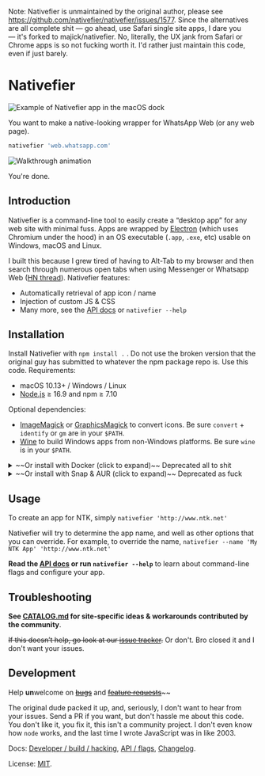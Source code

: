Note: Nativefier is unmaintained by the original author, please see https://github.com/nativefier/nativefier/issues/1577. Since the alternatives are all complete shit — go ahead, use Safari single site apps, I dare you — it's forked to majick/nativefier. No, literally, the UX jank from Safari or Chrome apps is so not fucking worth it. I'd rather just maintain this code, even if just barely.

# Nativefier

![Example of Nativefier app in the macOS dock](.github/dock-screenshot.png)

You want to make a native-looking wrapper for WhatsApp Web (or any web page).

```bash
nativefier 'web.whatsapp.com'
```

![Walkthrough animation](.github/nativefier-walkthrough.gif)

You're done.

## Introduction

Nativefier is a command-line tool to easily create a “desktop app” for any web site
with minimal fuss. Apps are wrapped by [Electron](https://www.electronjs.org/)
(which uses Chromium under the hood) in an OS executable (`.app`, `.exe`, etc)
usable on Windows, macOS and Linux.

I built this because I grew tired of having to Alt-Tab to my browser and then search
through numerous open tabs when using Messenger or
Whatsapp Web ([HN thread](https://news.ycombinator.com/item?id=10930718)). Nativefier features:

-   Automatically retrieval of app icon / name
-   Injection of custom JS & CSS
-   Many more, see the [API docs](API.md) or `nativefier --help`

## Installation

Install Nativefier with `npm install .` . Do not use the broken version that the original guy has submitted to whatever the npm package repo is. Use this code. Requirements:

-   macOS 10.13+ / Windows / Linux
-   [Node.js](https://nodejs.org/) ≥ 16.9 and npm ≥ 7.10

Optional dependencies:

-   [ImageMagick](http://www.imagemagick.org/) or [GraphicsMagick](http://www.graphicsmagick.org/) to convert icons.
    Be sure `convert` + `identify` or `gm` are in your `$PATH`.
-   [Wine](https://www.winehq.org/) to build Windows apps from non-Windows platforms.
    Be sure `wine` is in your `$PATH`.

<details>
  <summary>~~Or install with Docker (click to expand)~~ Deprecated all to shit</summary>

Don't do this any more. You can build your own container, but dude uploaded his piece of crap version to the repo. I do not maintain your repos.

 </details>

<details>
  <summary>~~Or install with Snap & AUR (click to expand)~~ Deprecated as fuck</summary>

~These repos are _not_ managed by Nativefier maintainers; use at your own risk.
If using them, for your security, please inspect the build script.~

-   ~~[Snap](https://snapcraft.io/nativefier)~~ // I don't give a fuck about an Ubuntu
-   ~~[AUR](https://aur.archlinux.org/packages/nodejs-nativefier)~~ // I don't give a fuck about an Arch
</details>

## Usage

To create an app for NTK, simply `nativefier 'http://www.ntk.net'`

Nativefier will try to determine the app name, and well as other options that you
can override. For example, to override the name, `nativefier --name 'My NTK App' 'http://www.ntk.net'`

**Read the [API docs](API.md) or run `nativefier --help`**
to learn about command-line flags and configure your app.

## Troubleshooting

**See [CATALOG.md](CATALOG.md) for site-specific ideas & workarounds contributed by the community**.

~~If this doesn’t help, go look at our [issue tracker](https://github.com/nativefier/nativefier/issues).~~ Or don't. Bro closed it and I don't want your issues.

## Development

Help **un**welcome on [~~bugs~~](https://github.com/nativefier/nativefier/issues?q=is%3Aopen+is%3Aissue+label%3Abug) and
[~~feature requests~~](https://github.com/nativefier/nativefier/issues?q=is%3Aopen+is%3Aissue+label%3Afeature-request)~~

The original dude packed it up, and, seriously, I don't want to hear from your issues. Send a PR if you want, but don't hassle me about this code. You don't like it, you fix it, this isn't a community project. I don't even know how `node` works, and the last time I wrote JavaScript was in like 2003.

Docs: [Developer / build / hacking](HACKING.md), [API / flags](API.md),
[Changelog](CHANGELOG.md).

License: [MIT](LICENSE.md).
